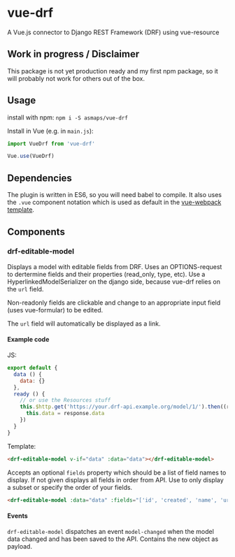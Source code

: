 # vue-drf

A Vue.js connector to Django REST Framework (DRF) using vue-resource


## Work in progress / Disclaimer

This package is not yet production ready and my first npm package, so it will probably not work for others out of the
box.


## Usage

install with npm: `npm i -S asmaps/vue-drf`

Install in Vue (e.g. in `main.js`):

```javascript
import VueDrf from 'vue-drf'

Vue.use(VueDrf)
```


## Dependencies

The plugin is written in ES6, so you will need babel to compile. It also uses the `.vue` component notation which is
used as default in the [vue-webpack template](https://github.com/vuejs-templates/webpack).


## Components

### drf-editable-model

Displays a model with editable fields from DRF. Uses an OPTIONS-request to dertermine fields and their properties
(read_only, type, etc). Use a HyperlinkedModelSerializer on the django side, because vue-drf relies on the `url` field.

Non-readonly fields are clickable and change to an appropriate input field (uses vue-formular) to be edited.

The `url` field will automatically be displayed as a link.

#### Example code

JS:
```javascript
export default {
  data () {
    data: {}
  },
  ready () {
    // or use the Resources stuff
    this.$http.get('https://your.drf-api.example.org/model/1/').then((response) => {
      this.data = response.data
    })
  }
}
```

Template:

```html
<drf-editable-model v-if="data" :data="data"></drf-editable-model>
```

Accepts an optional `fields` property which should be a list of field names to display. If not given displays all fields
in order from API. Use to only display a subset or specify the order of your fields.

```html
<drf-editable-model :data="data" :fields="['id', 'created', 'name', 'url']"></drf-editable-model>
```

#### Events

`drf-editable-model` dispatches an event `model-changed` when the model data changed and has been saved to the API.
Contains the new object as payload.
